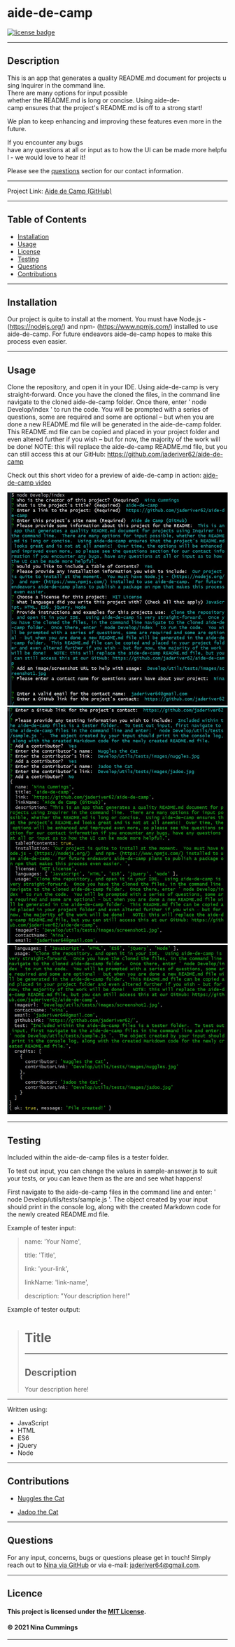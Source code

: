 
# aide-de-camp
<a href='https://opensource.org/licenses/MIT'><img src='https://img.shields.io/badge/license-MIT-blueviolet' alt='license badge'></a>

---------------------------------------

## Description

This is an app that generates a quality README.md document for projects using Inquirer in the command line.  
There are many options for input possible whether the README.md is long or concise.
Using aide-de-camp ensures that the project's README.md is off to a strong start!  

We plan to keep enhancing and improving these features even more in the future.

If you encounter any bugs have any questions at all or input as to how the UI can be made more helpful - we would love to hear it!

Please see the [questions](#questions) section for our contact information.

---------------------------------------

Project Link: 
[Aide de Camp (GitHub)](https://github.com/jaderiver62/aide-de-camp)

---------------------------------------


## Table of Contents
* [Installation](#installation)
* [Usage](#usage)
* [License](#license)
* [Testing](#testing)
* [Questions](#questions)
* [Contributions](#contributions)
---------------------------------------


## Installation
Our project is quite to install at the moment.  You must have Node.js - (https://nodejs.org/)  and npm- (https://www.npmjs.com/) installed to use aide-de-camp.  For future endeavors aide-de-camp hopes to make this process even easier. 

---------------------------------------

## Usage


Clone the repository, and open it in your IDE.  Using aide-de-camp is very straight-forward.  Once you have the cloned the files, in the command line navigate to the cloned aide-de-camp folder.  Once there, enter ' node Develop/index ' to run the code.  You will be prompted with a series of questions, some are required and some are optional – but when you are done a new README.md file will be generated in the aide-de-camp folder.  This README.md file can be copied and placed in your project folder and even altered further if you wish – but for now, the majority of the work will be done!   NOTE: this will replace the aide-de-camp README.md file, but you can still access this at our GitHub: https://github.com/jaderiver62/aide-de-camp

Check out this short video for a preview of aide-de-camp in action: [aide-de-camp video](https://drive.google.com/file/d/1Srp657zKw8Iqf38EWd0uQEbVvOGTRNsZ/view)

![Project Usage Image](Develop/utils/tests/images/screenshot1.jpg)
![Project Usage Image](Develop/utils/tests/images/screenshot2.jpg)
![Project Usage Image](Develop/utils/tests/images/screenshot3.jpg)

---------------------------------------

## Testing

Included within the aide-de-camp files is a tester folder.  

To test out input, you can change the values in sample-ansswer.js to suit your tests, or you can leave them as the are and see what happens!

First navigate to the aide-de-camp files in the command line and enter: ' node Develop/utils/tests/sample.js '.  The object created by your input should print in the console log, along with the created Markdown code for the newly created README.md file.

Example of tester input:

>
>  name: 'Your Name',
>
>  title: 'Title',
>
>  link: 'your-link',
>
>  linkName: 'link-name',
>
>  description: "Your description here!"
>

Example of tester output:

>
>  # Title
> 
>  ---------------------------------------
>  ## Description
>  Your description here! 

---------------------------------------

Written using:

                    
* JavaScript
* HTML
* ES6 
* jQuery
* Node
   

---------------------------------------

## Contributions

                     
* [Nuggles the Cat](Develop/utils/tests/images/nuggles.jpg)
                     
* [Jadoo the Cat](Develop/utils/tests/images/jadoo.jpg)
                     

---------------------------------------

## Questions

For any input, concerns, bugs or questions please get in touch!  Simply reach out to [Nina via GitHub](https://github.com/jaderiver62/) or via e-mail: <jaderiver64@gmail.com>.

---------------------------------------

## Licence


#### This project is licensed under the [MIT License](https://opensource.org/licenses/MIT).
#### &copy; 2021 Nina Cummings 

---------------------------------------


    